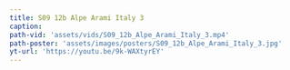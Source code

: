```yaml
---
title: S09 12b Alpe Arami Italy 3
caption:
path-vid: 'assets/vids/S09_12b_Alpe_Arami_Italy_3.mp4'
path-poster: 'assets/images/posters/S09_12b_Alpe_Arami_Italy_3.jpg'
yt-url: 'https://youtu.be/9k-WAXtyrEY'
---
```

